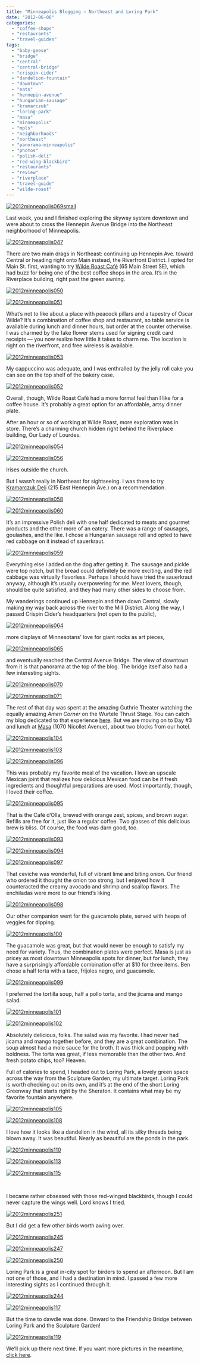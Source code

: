 ```yaml
---
title: "Minneapolis Blogging – Northeast and Loring Park"
date: "2012-06-08"
categories:
  - "coffee-shops"
  - "restaurants"
  - "travel-guides"
tags:
  - "baby-geese"
  - "bridge"
  - "central"
  - "central-bridge"
  - "crispin-cider"
  - "dandelion-fountain"
  - "downtown"
  - "eats"
  - "hennepin-avenue"
  - "hungarian-sausage"
  - "kramarczuk"
  - "loring-park"
  - "masa"
  - "minneapolis"
  - "mpls"
  - "neighborhoods"
  - "northeast"
  - "panorama-minneapolis"
  - "photos"
  - "polish-deli"
  - "red-wing-blackbird"
  - "restaurants"
  - "review"
  - "riverplace"
  - "travel-guide"
  - "wilde-roast"
---
```





<div class="caption">

[![](http://s3.amazonaws.com/thegourmez-wpmedia/2012/06/2012minneapolis069small-1024x110.jpg "2012minneapolis069small")](http://s3.amazonaws.com/thegourmez-wpmedia/2012/06/2012minneapolis069small.jpg)</div>


Last week, you and I finished exploring the skyway system downtown and were about to cross the Hennepin Avenue Bridge into the Northeast neighborhood of Minneapolis.

[![](http://s3.amazonaws.com/thegourmez-wpmedia/2012/06/2012minneapolis047.jpg "2012minneapolis047")](http://s3.amazonaws.com/thegourmez-wpmedia/2012/06/2012minneapolis047.jpg)

There are two main drags in Northeast: continuing up Hennepin Ave. toward Central or heading right onto Main instead, the Riverfront District. I opted for Main St. first, wanting to try [Wilde Roast Café](http://wilderoastcafe.com/) (65 Main Street SE), which had buzz for being one of the best coffee shops in the area. It’s in the Riverplace building, right past the green awning.

[![](http://s3.amazonaws.com/thegourmez-wpmedia/2012/06/2012minneapolis050.jpg "2012minneapolis050")](http://s3.amazonaws.com/thegourmez-wpmedia/2012/06/2012minneapolis050.jpg)

[![](http://s3.amazonaws.com/thegourmez-wpmedia/2012/06/2012minneapolis051.jpg "2012minneapolis051")](http://s3.amazonaws.com/thegourmez-wpmedia/2012/06/2012minneapolis051.jpg)

What’s not to like about a place with peacock pillars and a tapestry of Oscar Wilde? It’s a combination of coffee shop and restaurant, so table service is available during lunch and dinner hours, but order at the counter otherwise. I was charmed by the fake flower stems used for signing credit card receipts — you now realize how little it takes to charm me. The location is right on the riverfront, and free wireless is available.

[![](http://s3.amazonaws.com/thegourmez-wpmedia/2012/06/2012minneapolis053.jpg "2012minneapolis053")](http://s3.amazonaws.com/thegourmez-wpmedia/2012/06/2012minneapolis053.jpg)

My cappuccino was adequate, and I was enthralled by the jelly roll cake you can see on the top shelf of the bakery case.

[![](http://s3.amazonaws.com/thegourmez-wpmedia/2012/06/2012minneapolis052.jpg "2012minneapolis052")](http://s3.amazonaws.com/thegourmez-wpmedia/2012/06/2012minneapolis052.jpg)

Overall, though, Wilde Roast Café had a more formal feel than I like for a coffee house. It’s probably a great option for an affordable, artsy dinner plate.

After an hour or so of working at Wilde Roast, more exploration was in store. There’s a charming church hidden right behind the Riverplace building, Our Lady of Lourdes.

[![](http://s3.amazonaws.com/thegourmez-wpmedia/2012/06/2012minneapolis054.jpg "2012minneapolis054")](http://s3.amazonaws.com/thegourmez-wpmedia/2012/06/2012minneapolis054.jpg)

[![](http://s3.amazonaws.com/thegourmez-wpmedia/2012/06/2012minneapolis056.jpg "2012minneapolis056")](http://s3.amazonaws.com/thegourmez-wpmedia/2012/06/2012minneapolis056.jpg)

Irises outside the church.

But I wasn’t really in Northeast for sightseeing. I was there to try [Kramarczuk Deli](http://kramarczuk.com/) (215 East Hennepin Ave.) on a recommendation.

[![](http://s3.amazonaws.com/thegourmez-wpmedia/2012/06/2012minneapolis058.jpg "2012minneapolis058")](http://s3.amazonaws.com/thegourmez-wpmedia/2012/06/2012minneapolis058.jpg)




<div class="caption">

[![](http://s3.amazonaws.com/thegourmez-wpmedia/2012/06/2012minneapolis060.jpg "2012minneapolis060")](http://s3.amazonaws.com/thegourmez-wpmedia/2012/06/2012minneapolis060.jpg)</div>


It’s an impressive Polish deli with one half dedicated to meats and gourmet products and the other more of an eatery. There was a range of sausages, goulashes, and the like. I chose a Hungarian sausage roll and opted to have red cabbage on it instead of sauerkraut.

[![](http://s3.amazonaws.com/thegourmez-wpmedia/2012/06/2012minneapolis059.jpg "2012minneapolis059")](http://s3.amazonaws.com/thegourmez-wpmedia/2012/06/2012minneapolis059.jpg)

Everything else I added on the dog after getting it. The sausage and pickle were top notch, but the bread could definitely be more exciting, and the red cabbage was virtually flavorless. Perhaps I should have tried the sauerkraut anyway, although it’s usually overpowering for me. Meat lovers, though, should be quite satisfied, and they had many other sides to choose from.

My wanderings continued up Hennepin and then down Central, slowly making my way back across the river to the Mill District. Along the way, I passed Crispin Cider’s headquarters (not open to the public),

[![](http://s3.amazonaws.com/thegourmez-wpmedia/2012/06/2012minneapolis064.jpg "2012minneapolis064")](http://s3.amazonaws.com/thegourmez-wpmedia/2012/06/2012minneapolis064.jpg)

more displays of Minnesotans’ love for giant rocks as art pieces,

[![](http://s3.amazonaws.com/thegourmez-wpmedia/2012/06/2012minneapolis065.jpg "2012minneapolis065")](http://s3.amazonaws.com/thegourmez-wpmedia/2012/06/2012minneapolis065.jpg)

and eventually reached the Central Avenue Bridge. The view of downtown from it is that panorama at the top of the blog. The bridge itself also had a few interesting sights.

[![](http://s3.amazonaws.com/thegourmez-wpmedia/2012/06/2012minneapolis070.jpg "2012minneapolis070")](http://s3.amazonaws.com/thegourmez-wpmedia/2012/06/2012minneapolis070.jpg)




<div class="caption">

[![](http://s3.amazonaws.com/thegourmez-wpmedia/2012/06/2012minneapolis071.jpg "2012minneapolis071")](http://s3.amazonaws.com/thegourmez-wpmedia/2012/06/2012minneapolis071.jpg)</div>


The rest of that day was spent at the amazing Guthrie Theater watching the equally amazing _Amen Corner_ on the Wurtele Thrust Stage. You can catch my blog dedicated to that experience [here](https://thegourmez.com/blog/2012-05-29-minneapolis-blogging-the-guthrie-theater-and-the-amen-corner/). But we are moving on to Day #3 and lunch at [Masa](http://www.masa-restaurant.com/) (1070 Nicollet Avenue), about two blocks from our hotel.




<div class="caption">

[![](http://s3.amazonaws.com/thegourmez-wpmedia/2012/06/2012minneapolis104.jpg "2012minneapolis104")](http://s3.amazonaws.com/thegourmez-wpmedia/2012/06/2012minneapolis104.jpg)</div>





<div class="caption">

[![](http://s3.amazonaws.com/thegourmez-wpmedia/2012/06/2012minneapolis103.jpg "2012minneapolis103")](http://s3.amazonaws.com/thegourmez-wpmedia/2012/06/2012minneapolis103.jpg)</div>





<div class="caption">

[![](http://s3.amazonaws.com/thegourmez-wpmedia/2012/06/2012minneapolis096.jpg "2012minneapolis096")](http://s3.amazonaws.com/thegourmez-wpmedia/2012/06/2012minneapolis096.jpg)</div>


This was probably my favorite meal of the vacation. I love an upscale Mexican joint that realizes how delicious Mexican food can be if fresh ingredients and thoughtful preparations are used. Most importantly, though, I loved their coffee.

[![](http://s3.amazonaws.com/thegourmez-wpmedia/2012/06/2012minneapolis095.jpg "2012minneapolis095")](http://s3.amazonaws.com/thegourmez-wpmedia/2012/06/2012minneapolis095.jpg)

That is the Café d’Olla, brewed with orange zest, spices, and brown sugar. Refills are free for it, just like a regular coffee. Two glasses of this delicious brew is bliss. Of course, the food was darn good, too.




<div class="caption">

[![](http://s3.amazonaws.com/thegourmez-wpmedia/2012/06/2012minneapolis093.jpg "2012minneapolis093")](http://s3.amazonaws.com/thegourmez-wpmedia/2012/06/2012minneapolis093.jpg)</div>





<div class="caption">

[![](http://s3.amazonaws.com/thegourmez-wpmedia/2012/06/2012minneapolis094.jpg "2012minneapolis094")](http://s3.amazonaws.com/thegourmez-wpmedia/2012/06/2012minneapolis094.jpg)</div>





<div class="caption">

[![](http://s3.amazonaws.com/thegourmez-wpmedia/2012/06/2012minneapolis097.jpg "2012minneapolis097")](http://s3.amazonaws.com/thegourmez-wpmedia/2012/06/2012minneapolis097.jpg)</div>


That ceviche was wonderful, full of vibrant lime and biting onion. Our friend who ordered it thought the onion too strong, but I enjoyed how it counteracted the creamy avocado and shrimp and scallop flavors. The enchiladas were more to our friend’s liking.

[![](http://s3.amazonaws.com/thegourmez-wpmedia/2012/06/2012minneapolis098.jpg "2012minneapolis098")](http://s3.amazonaws.com/thegourmez-wpmedia/2012/06/2012minneapolis098.jpg)

Our other companion went for the guacamole plate, served with heaps of veggies for dipping.

[![](http://s3.amazonaws.com/thegourmez-wpmedia/2012/06/2012minneapolis100.jpg "2012minneapolis100")](http://s3.amazonaws.com/thegourmez-wpmedia/2012/06/2012minneapolis100.jpg)

The guacamole was great, but that would never be enough to satisfy my need for variety. Thus, the combination plates were perfect. Masa is just as pricey as most downtown Minneapolis spots for dinner, but for lunch, they have a surprisingly affordable combination offer at $10 for three items. Ben chose a half torta with a taco, frijoles negro, and guacamole.

[![](http://s3.amazonaws.com/thegourmez-wpmedia/2012/06/2012minneapolis099.jpg "2012minneapolis099")](http://s3.amazonaws.com/thegourmez-wpmedia/2012/06/2012minneapolis099.jpg)

I preferred the tortilla soup, half a pollo torta, and the jicama and mango salad.

[![](http://s3.amazonaws.com/thegourmez-wpmedia/2012/06/2012minneapolis101.jpg "2012minneapolis101")](http://s3.amazonaws.com/thegourmez-wpmedia/2012/06/2012minneapolis101.jpg)

[![](http://s3.amazonaws.com/thegourmez-wpmedia/2012/06/2012minneapolis102.jpg "2012minneapolis102")](http://s3.amazonaws.com/thegourmez-wpmedia/2012/06/2012minneapolis102.jpg)

Absolutely delicious, folks. The salad was my favorite. I had never had jicama and mango together before, and they are a great combination. The soup almost had a mole sauce for the broth. It was thick and popping with boldness. The torta was great, if less memorable than the other two. And fresh potato chips, too? Heaven.

Full of calories to spend, I headed out to Loring Park, a lovely green space across the way from the Sculpture Garden, my ultimate target. Loring Park is worth checking out on its own, and it’s at the end of the short Loring Greenway that starts right by the Sheraton. It contains what may be my favorite fountain anywhere.

[![](http://s3.amazonaws.com/thegourmez-wpmedia/2012/06/2012minneapolis105.jpg "2012minneapolis105")](http://s3.amazonaws.com/thegourmez-wpmedia/2012/06/2012minneapolis105.jpg)

[![](http://s3.amazonaws.com/thegourmez-wpmedia/2012/06/2012minneapolis108.jpg "2012minneapolis108")](http://s3.amazonaws.com/thegourmez-wpmedia/2012/06/2012minneapolis108.jpg)

I love how it looks like a dandelion in the wind, all its silky threads being blown away. It was beautiful. Nearly as beautiful are the ponds in the park.

[![](http://s3.amazonaws.com/thegourmez-wpmedia/2012/06/2012minneapolis110.jpg "2012minneapolis110")](http://s3.amazonaws.com/thegourmez-wpmedia/2012/06/2012minneapolis110.jpg)

[![](http://s3.amazonaws.com/thegourmez-wpmedia/2012/06/2012minneapolis113.jpg "2012minneapolis113")](http://s3.amazonaws.com/thegourmez-wpmedia/2012/06/2012minneapolis113.jpg)

[![](http://s3.amazonaws.com/thegourmez-wpmedia/2012/06/2012minneapolis115.jpg "2012minneapolis115")](http://s3.amazonaws.com/thegourmez-wpmedia/2012/06/2012minneapolis115.jpg)

 

I became rather obsessed with those red-winged blackbirds, though I could never capture the wings well. Lord knows I tried.




<div class="caption">

[![](http://s3.amazonaws.com/thegourmez-wpmedia/2012/06/2012minneapolis251.jpg "2012minneapolis251")](http://s3.amazonaws.com/thegourmez-wpmedia/2012/06/2012minneapolis251.jpg)</div>


But I did get a few other birds worth awing over.

[![](http://s3.amazonaws.com/thegourmez-wpmedia/2012/06/2012minneapolis245.jpg "2012minneapolis245")](http://s3.amazonaws.com/thegourmez-wpmedia/2012/06/2012minneapolis245.jpg)

[![](http://s3.amazonaws.com/thegourmez-wpmedia/2012/06/2012minneapolis247.jpg "2012minneapolis247")](http://s3.amazonaws.com/thegourmez-wpmedia/2012/06/2012minneapolis247.jpg)

[![](http://s3.amazonaws.com/thegourmez-wpmedia/2012/06/2012minneapolis250.jpg "2012minneapolis250")](http://s3.amazonaws.com/thegourmez-wpmedia/2012/06/2012minneapolis250.jpg)

Loring Park is a great in-city spot for birders to spend an afternoon. But I am not one of those, and I had a destination in mind. I passed a few more interesting sights as I continued through it.

[![](http://s3.amazonaws.com/thegourmez-wpmedia/2012/06/2012minneapolis244.jpg "2012minneapolis244")](http://s3.amazonaws.com/thegourmez-wpmedia/2012/06/2012minneapolis244.jpg)

[![](http://s3.amazonaws.com/thegourmez-wpmedia/2012/06/2012minneapolis117.jpg "2012minneapolis117")](http://s3.amazonaws.com/thegourmez-wpmedia/2012/06/2012minneapolis117.jpg)

But the time to dawdle was done. Onward to the Friendship Bridge between Loring Park and the Sculpture Garden!

[![](http://s3.amazonaws.com/thegourmez-wpmedia/2012/06/2012minneapolis119.jpg "2012minneapolis119")](http://s3.amazonaws.com/thegourmez-wpmedia/2012/06/2012minneapolis119.jpg)

We’ll pick up there next time. If you want more pictures in the meantime, [click here](https://www.facebook.com/media/set/?set=a.10150843566459607.406528.567409606&type=3 "Facebook Minneapolis Albums").
